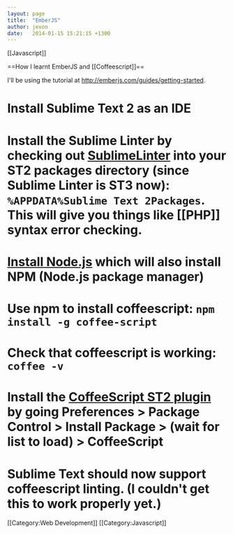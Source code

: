 ```yaml
---
layout: page
title:  "EmberJS"
author: jevon
date:   2014-01-15 15:21:15 +1300
---
```


[[Javascript]]

==How I learnt EmberJS and [[Coffeescript]]==

I'll be using the tutorial at http://emberjs.com/guides/getting-started.

# Install Sublime Text 2 as an IDE
# Install the Sublime Linter by checking out <a href="https://github.com/SublimeLinter/SublimeLinter">SublimeLinter</a> into your ST2 packages directory (since Sublime Linter is ST3 now): `%APPDATA%Sublime Text 2Packages`. This will give you things like [[PHP]] syntax error checking.
# <a href="http://nodejs.org/download/">Install Node.js</a> which will also install NPM (Node.js package manager)
# Use npm to install coffeescript: `npm install -g coffee-script`
# Check that coffeescript is working: `coffee -v`
# Install the <a href="https://github.com/Xavura/CoffeeScript-Sublime-Plugin">CoffeeScript ST2 plugin</a> by going Preferences > Package Control > Install Package > (wait for list to load) > CoffeeScript
# Sublime Text should now support coffeescript linting. (I couldn't get this to work properly yet.)

[[Category:Web Development]]
[[Category:Javascript]]